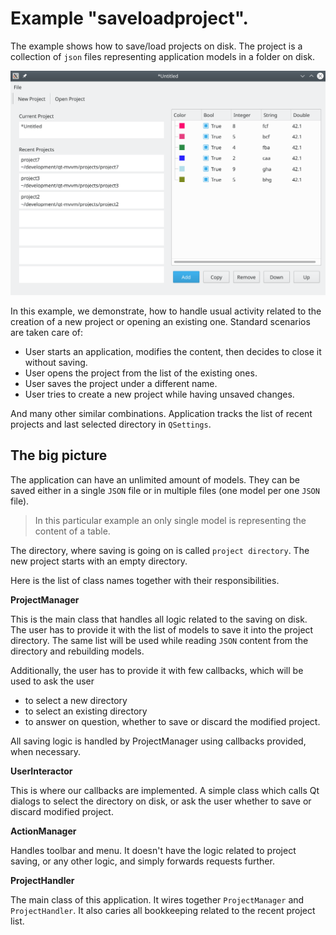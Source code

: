 # Example "saveloadproject".

The example shows how to save/load projects on disk.
The project is a collection of `json` files representing application models in a folder on disk.

![celleditors](../../doc/saveandloadproject.png)

In this example, we demonstrate, how to handle usual activity related to the
creation of a new project or opening an existing one.
Standard scenarios are taken care of:

+ User starts an application, modifies the content, then decides to close it without saving.
+ User opens the project from the list of the existing ones.
+ User saves the project under a different name.
+ User tries to create a new project while having unsaved changes.

And many other similar combinations.
Application tracks the list of recent projects and last selected directory in `QSettings`.

## The big picture

The application can have an unlimited amount of models.
They can be saved either in a single `JSON` file or in multiple files (one model per one `JSON` file).

> In this particular example an only single model is representing the content of a table.

The directory, where saving is going on is called `project directory`. The new project starts with an empty directory.

Here is the list of class names together with their
responsibilities.

**ProjectManager**

This is the main class that handles all logic related to the saving on disk. The user has to provide it with the list of models to save it into the project
directory. The same list will be used while reading
`JSON` content from the directory and rebuilding models.

Additionally, the user has to provide it with few callbacks, which will be used to ask the user

+ to select a new directory
+ to select an existing directory
+ to answer on question, whether to save or discard the modified project.

All saving logic is handled by ProjectManager using callbacks provided, when necessary.

**UserInteractor**

This is where our callbacks are implemented.
A simple class which calls Qt dialogs to select the directory on disk, or ask the user whether to save or discard modified project.

**ActionManager**

Handles toolbar and menu. It doesn't have the logic related to project saving, or any other logic, and simply forwards requests further.

**ProjectHandler**

The main class of this application. It wires together
`ProjectManager` and `ProjectHandler`. It also caries all bookkeeping related to the recent project list.


